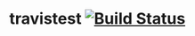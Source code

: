 # travistest [![Build Status](https://img.shields.io/travis/vlazar/travistest/gh-pages.svg)](https://travis-ci.org/vlazar/travistest)
